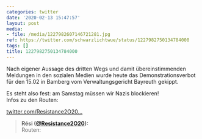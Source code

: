 ```yaml
---
categories: twitter
date: '2020-02-13 15:47:57'
layout: post
media:
- file: /media/1227982607146721281.jpg
ref: https://twitter.com/schwarzlichtwue/status/1227982750134784000
tags: []
title: 1227982750134784000
---
```

Nach eigener Aussage des dritten Wegs und damit übereinstimmenden Meldungen in den sozialen Medien wurde heute das Demonstrationsverbot für den 15.02 in Bamberg vom Verwaltungsgericht Bayreuth gekippt.

Es steht also fest: am Samstag müssen wir Nazis blockieren!  
Infos zu den Routen:

[twitter.com/Resistance2O20…](https://twitter.com/Resistance2O20/status/1227983943577763843?s=19) 
> <b>Rési ([@Resistance2O20](https://twitter.com/Resistance2O20)):</b>  
>Routen:    

